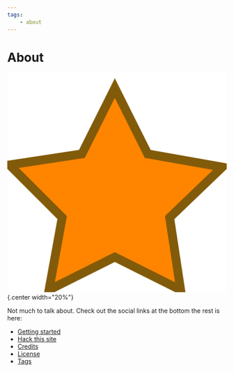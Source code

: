 ```yaml
---
tags:
    - about
---
```

# About
![](img/logo.svg){.center width="20%"}

Not much to talk about. Check out the social links at the bottom the rest is here:

- [Getting started](getting_started.md)
- [Hack this site](howtodocument.md)
- [Credits](credits.md)
- [License](license.md)
- [Tags](tags.md)
